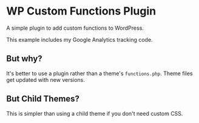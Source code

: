 # WP Custom Functions Plugin

A simple plugin to add custom functions to WordPress.

This example includes my Google Analytics tracking code.

## But why?

It's better to use a plugin rather than a theme's `functions.php`. Theme files get updated with new versions.

## But Child Themes?

This is simpler than using a child theme if you don't need custom CSS.
